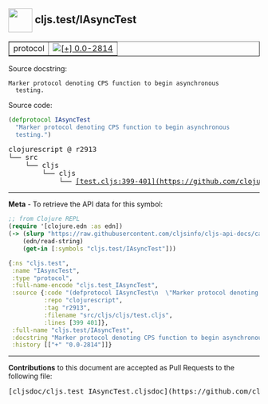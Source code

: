 ## <img width="48px" valign="middle" src="http://i.imgur.com/Hi20huC.png"> cljs.test/IAsyncTest

 <table border="1">
<tr>

<td>protocol</td>
<td><a href="https://github.com/cljsinfo/cljs-api-docs/tree/0.0-2814"><img valign="middle" alt="[+] 0.0-2814" src="https://img.shields.io/badge/+-0.0--2814-lightgrey.svg"></a> </td>
</tr>
</table>





Source docstring:

```
Marker protocol denoting CPS function to begin asynchronous
  testing.
```

Source code:

```clj
(defprotocol IAsyncTest
  "Marker protocol denoting CPS function to begin asynchronous
  testing.")
```

 <pre>
clojurescript @ r2913
└── src
    └── cljs
        └── cljs
            └── <ins>[test.cljs:399-401](https://github.com/clojure/clojurescript/blob/r2913/src/cljs/cljs/test.cljs#L399-L401)</ins>
</pre>


---

__Meta__ - To retrieve the API data for this symbol:

```clj
;; from Clojure REPL
(require '[clojure.edn :as edn])
(-> (slurp "https://raw.githubusercontent.com/cljsinfo/cljs-api-docs/catalog/cljs-api.edn")
    (edn/read-string)
    (get-in [:symbols "cljs.test/IAsyncTest"]))
```

```clj
{:ns "cljs.test",
 :name "IAsyncTest",
 :type "protocol",
 :full-name-encode "cljs.test_IAsyncTest",
 :source {:code "(defprotocol IAsyncTest\n  \"Marker protocol denoting CPS function to begin asynchronous\n  testing.\")",
          :repo "clojurescript",
          :tag "r2913",
          :filename "src/cljs/cljs/test.cljs",
          :lines [399 401]},
 :full-name "cljs.test/IAsyncTest",
 :docstring "Marker protocol denoting CPS function to begin asynchronous\n  testing.",
 :history [["+" "0.0-2814"]]}

```

---

__Contributions__ to this document are accepted as Pull Requests to the following file:

 <pre>
[cljsdoc/cljs.test_IAsyncTest.cljsdoc](https://github.com/cljsinfo/cljs-api-docs/blob/master/cljsdoc/cljs.test_IAsyncTest.cljsdoc)
</pre>

